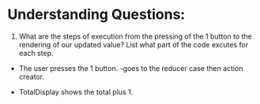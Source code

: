 # Understanding Questions:

1. What are the steps of execution from the pressing of the 1 button to the rendering of our updated value? List what part of the code excutes for each step.

- The user presses the 1 button.
  -goes to the reducer case then action creator.

- TotalDisplay shows the total plus 1.
